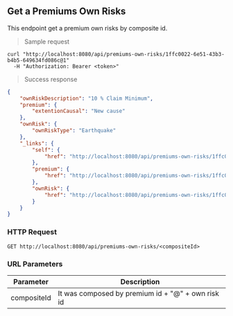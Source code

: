 ## Get a Premiums Own Risks

This endpoint get a premium own risks by composite id.

> Sample request

```shell
curl "http://localhost:8080/api/premiums-own-risks/1ffc0022-6e51-43b3-b4b5-649634fd086c@1"
  -H "Authorization: Bearer <token>"
```

> Success response

```json
{
    "ownRiskDescription": "10 % Claim Minimum",
    "premium": {
        "extentionCausal": "New cause"
    },
    "ownRisk": {
        "ownRiskType": "Earthquake"
    },
    "_links": {
        "self": {
            "href": "http://localhost:8080/api/premiums-own-risks/1ffc0022-6e51-43b3-b4b5-649634fd086c@1"
        },
        "premium": {
            "href": "http://localhost:8080/api/premiums-own-risks/1ffc0022-6e51-43b3-b4b5-649634fd086c@1/premium"
        },
        "ownRisk": {
            "href": "http://localhost:8080/api/premiums-own-risks/1ffc0022-6e51-43b3-b4b5-649634fd086c@1/ownRisk"
        }
    }
}
```

### HTTP Request

`GET http://localhost:8080/api/premiums-own-risks/<compositeId>`

### URL Parameters

Parameter | Description
--------- | -----------
compositeId | It was composed by premium id + "@" + own risk id